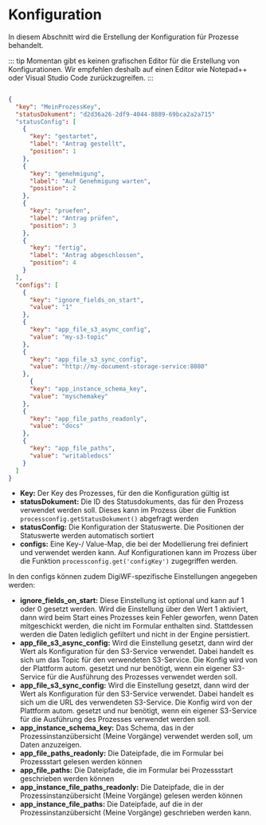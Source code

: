 # Konfiguration

In diesem Abschnitt wird die Erstellung der Konfiguration für Prozesse behandelt.

::: tip
Momentan gibt es keinen grafischen Editor für die Erstellung von Konfigurationen. Wir empfehlen deshalb auf einen Editor
wie Notepad++ oder Visual Studio Code zurückzugreifen.
:::

``` json

{
  "key": "MeinProzessKey",
  "statusDokument": "d2d36a26-2df9-4044-8889-69bca2a2a715"
  "statusConfig": [
    {
      "key": "gestartet",
      "label": "Antrag gestellt",
      "position": 1
    },
    {
      "key": "genehmigung",
      "label": "Auf Genehmigung warten",
      "position": 2
    },
    {
      "key": "pruefen",
      "label": "Antrag prüfen",
      "position": 3
    },
    {
      "key": "fertig",
      "label": "Antrag abgeschlossen",
      "position": 4
    }
  ],
  "configs": [
    {
      "key": "ignore_fields_on_start",
      "value": "1"
    },
    {
      "key": "app_file_s3_async_config",
      "value": "my-s3-topic"
    },
    {
      "key": "app_file_s3_sync_config",
      "value": "http://my-document-storage-service:8080"
    },
      {
      "key": "app_instance_schema_key",
      "value": "myschemakey"
    },
    {
      "key": "app_file_paths_readonly",
      "value": "docs"
    },
    {
      "key": "app_file_paths",
      "value": "writabledocs"
    }
  ]
}

```

- **Key:** Der Key des Prozesses, für den die Konfiguration gültig ist
- **statusDokument:** Die ID des Statusdokuments, das für den Prozess verwendet werden soll. Dieses kann im Prozess über
  die Funktion ``processconfig.getStatusDokument()`` abgefragt werden
- **statusConfig:** Die Konfiguration der Statuswerte. Die Positionen der Statuswerte werden automatisch sortiert
- **configs:** Eine Key-/ Value-Map, die bei der Modellierung frei definiert und verwendet werden kann. Auf
  Konfigurationen kann im Prozess über die Funktion ``processconfig.get('configKey')`` zugegriffen werden.

In den configs können zudem DigiWF-spezifische Einstellungen angegeben werden:

- **ignore_fields_on_start:** Diese Einstellung ist optional und kann auf 1 oder 0 gesetzt werden. Wird die Einstellung
  über den Wert 1 aktiviert, dann wird beim Start eines Prozesses kein Fehler geworfen, wenn Daten mitgeschickt werden,
  die nicht im Formular enthalten sind. Stattdessen werden die Daten lediglich gefiltert und nicht in der Engine
  persistiert.
- **app_file_s3_async_config:** Wird die Einstellung gesetzt, dann wird der Wert als Konfiguration für den S3-Service
  verwendet. Dabei handelt es sich um das Topic für den verwendeten S3-Service. Die Konfig wird von der Plattform 
  autom. gesetzt und nur benötigt, wenn ein eigener S3-Service für die Ausführung des Prozesses verwendet werden soll.
- **app_file_s3_sync_config:** Wird die Einstellung gesetzt, dann wird der Wert als Konfiguration für den S3-Service
  verwendet. Dabei handelt es sich um die URL des verwendeten S3-Service. Die Konfig wird von der Plattform 
  autom. gesetzt und nur benötigt, wenn ein eigener S3-Service für die Ausführung des Prozesses verwendet werden soll.
- **app_instance_schema_key:** Das Schema, das in der Prozessinstanzübersicht (Meine Vorgänge) verwendet werden soll, um Daten
  anzuzeigen.
- **app_file_paths_readonly:** Die Dateipfade, die im Formular bei Prozessstart gelesen werden können
- **app_file_paths:** Die Dateipfade, die im Formular bei Prozessstart geschrieben werden können
- **app_instance_file_paths_readonly:** Die Dateipfade, die in der Prozessinstanzübersicht (Meine Vorgänge) gelesen werden können
- **app_instance_file_paths:** Die Dateipfade, auf die in der Prozessinstanzübersicht (Meine Vorgänge) geschrieben werden kann.
